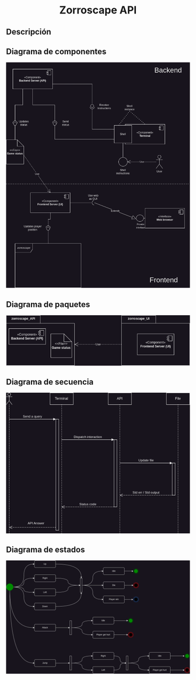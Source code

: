 <h1 align="center">Zorroscape API</h1>

## Descripción

## Diagrama de componentes

<p align="center">
  <img
    src="./.assets/zorrospace-Components.drawio.png"
    alt="Components"
  />
</p>

## Diagrama de paquetes

<p align="center">
  <img
    src="./.assets/zorrospace-Packages.drawio.png"
    alt="Packages"
  />
</p>

## Diagrama de secuencia

<p align="center">
  <img
    src="./.assets/zorrospace-Sequence.drawio.png"
    alt="Sequence"
  />
</p>

## Diagrama de estados

<p align="center">
  <img
    src="./.assets/zorrospace-States.drawio.png"
    alt="States"
  />
</p>

